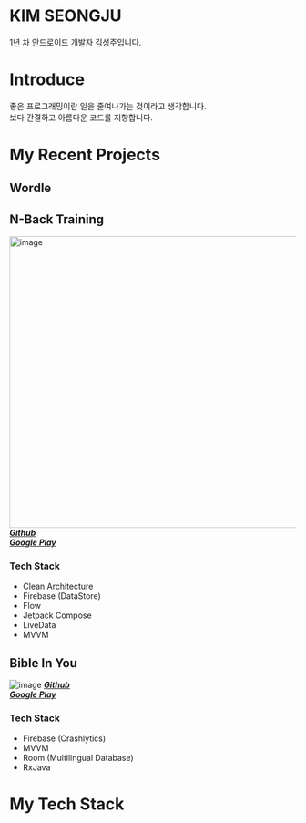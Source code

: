 # KIM SEONGJU

1년 차 안드로이드 개발자 김성주입니다.
# Introduce
좋은 프로그래밍이란 일을 줄여나가는 것이라고 생각합니다.<br>
보다 간결하고 아름다운 코드를 지향합니다.

# My Recent Projects
## Wordle

## N-Back Training
<img src="https://github.com/wing-tree/wing-tree/blob/master/image/graphic_image_en.png" alt="image" width="512"/></br>
[_**Github**_](https://github.com/wing-tree/n-back-training)</br>
[_**Google Play**_](https://play.google.com/store/apps/details?id=com.wing.tree.n.back.training)

### Tech Stack
- Clean Architecture
- Firebase (DataStore)
- Flow
- Jetpack Compose
- LiveData
- MVVM

## Bible In You
![image](https://github.com/wing-tree/wing-tree/blob/master/image/graphic_image_bible_in_you.png)
[_**Github**_](https://github.com/wing-tree/bible-lock-screen)</br>
[_**Google Play**_](https://play.google.com/store/apps/details?id=com.duke.orca.android.kotlin.biblelockscreen)
### Tech Stack
- Firebase (Crashlytics)
- MVVM
- Room (Multilingual Database)
- RxJava

# My Tech Stack

